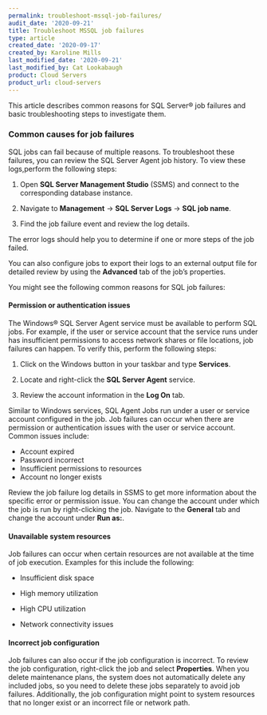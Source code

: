 ```yaml
---
permalink: troubleshoot-mssql-job-failures/
audit_date: '2020-09-21'
title: Troubleshoot MSSQL job failures
type: article
created_date: '2020-09-17'
created_by: Karoline Mills
last_modified_date: '2020-09-21'
last_modified_by: Cat Lookabaugh
product: Cloud Servers
product_url: cloud-servers
---
```


This article describes common reasons for SQL Server&reg; job failures and basic troubleshooting steps to
investigate them.

### Common causes for job failures

SQL jobs can fail because of multiple reasons. To troubleshoot these failures, you can review the SQL Server
Agent job history. To view these logs,perform the following steps:

1. Open **SQL Server Management Studio** (SSMS) and connect to the corresponding database instance.

2. Navigate to **Management** -> **SQL Server Logs** -> **SQL job name**.

3. Find the job failure event and review the log details. 

The error logs should help you to determine if one or more steps of the job failed.

You can also configure jobs to export their logs to an external output file for detailed review by using
the **Advanced** tab of the job’s properties.

You might see the following common reasons for SQL job failures: 

#### Permission or authentication issues

The Windows&reg; SQL Server Agent service must be available to perform SQL jobs. For example, if the user or
service account that the service runs under has insufficient permissions to access network shares or file
locations, job failures can happen. To verify this, perform the following steps:

1. Click on the Windows button in your taskbar and type **Services**.

2. Locate and right-click the **SQL Server Agent** service.

3. Review the account information in the **Log On** tab.

Similar to Windows services, SQL Agent Jobs run under a user or service account configured in the job. Job
failures can occur when there are permission or authentication issues with the user or service account. Common
issues include:

-	Account expired
-	Password incorrect
-	Insufficient permissions to resources
-	Account no longer exists

Review the job failure log details in SSMS to get more information about the specific error or permission issue.
You can change the account under which the job is run by right-clicking the job. Navigate to the **General** tab
and change the account under **Run as:**.

#### Unavailable system resources

Job failures can occur when certain resources are not available at the time of job execution. Examples for this
include the following:

-	Insufficient disk space 

-	High memory utilization

-	High CPU utilization

-	Network connectivity issues

#### Incorrect job configuration

Job failures can also occur if the job configuration is incorrect. To review the job configuration, right-click
the job and select **Properties**. When you delete maintenance plans, the system does not automatically delete any
included jobs, so you need to delete these jobs separately to avoid job failures. Additionally, the job configuration
might point to system resources that no longer exist or an incorrect file or network path. 
